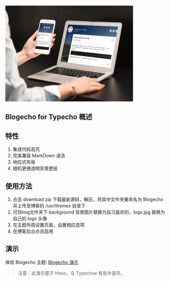 ![image](githubimg/blogecho.jpg)
## Blogecho for Typecho 概述
## 特性
 1. 集成代码高亮
 2. 完美兼容 MarkDown 语法
 3. 响应式布局
 4. 随机更换透明背景壁纸

## 使用方法
1. 点击 download zip 下载最新源码，解压，将其中文件夹重命名为 Blogecho 并上传至博客的 /usr/themes 目录下
2. 可将img文件夹下 background 背景图片替换为自习喜欢的，logo.jpg 替换为自己的 logo 头像
3. 在主题外观设置页面，设置相应选项
4. 在博客后台点击启用

## 演示
体验 Blogecho 主题: [Blogecho 演示](https://www.zhtblog.top)
> 注意：此演示基于 Hexo，与 Typechoe 有些许差异。






